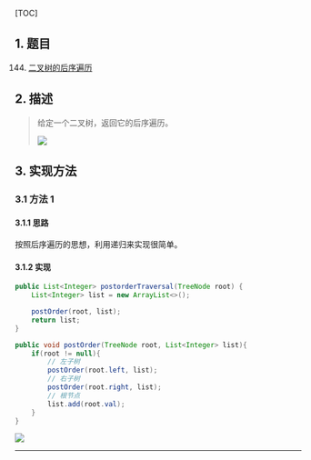 [TOC]

## 1. 题目

144.  [二叉树的后序遍历](https://leetcode-cn.com/problems/binary-tree-postorder-traversal/)

## 2. 描述

>   给定一个二叉树，返回它的后序遍历。
>
>   ![](https://cdn.jsdelivr.net/gh/cunyu1943/image-hosting-for-blog/image-20200701201509288.png)

## 3. 实现方法

### 3.1 方法 1

#### 3.1.1 思路

按照后序遍历的思想，利用递归来实现很简单。

#### 3.1.2 实现

```java
public List<Integer> postorderTraversal(TreeNode root) {
    List<Integer> list = new ArrayList<>();

    postOrder(root, list);
    return list;
}

public void postOrder(TreeNode root, List<Integer> list){
    if(root != null){
        // 左子树
        postOrder(root.left, list);
        // 右子树
        postOrder(root.right, list);
        // 根节点
        list.add(root.val);
    }
}
```

![](https://gitee.com/cunyu1943/images/raw/master/ImgsUbuntu/20200510234310.png)

---
<link rel="stylesheet" href="https://cdnjs.cloudflare.com/ajax/libs/social-share.js/1.0.16/css/share.min.css">
<center><div class="social-share"></div></center>
<script type="text/javascript" src="https://cdnjs.cloudflare.com/ajax/libs/social-share.js/1.0.16/js/social-share.min.js"></script>